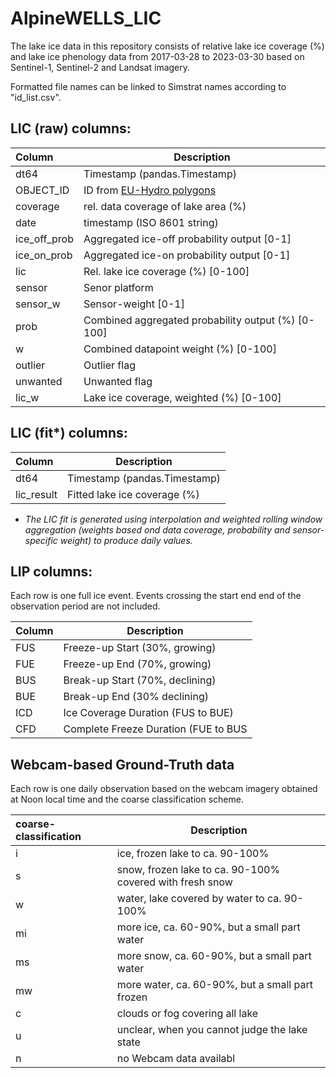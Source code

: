# AlpineWELLS_LIC
The lake ice data in this repository consists of relative lake ice coverage (%) and lake ice phenology data from 2017-03-28 to 2023-03-30 based on Sentinel-1, Sentinel-2 and Landsat imagery.

Formatted file names can be linked to Simstrat names according to "id_list.csv".

## LIC (raw) columns:
| Column            | Description                                           |
|:-------------     | -------------                                         |
| dt64              | Timestamp (pandas.Timestamp)                          |
| OBJECT_ID         | ID from [EU-Hydro polygons](https://land.copernicus.eu/imagery-in-situ/eu-hydro/eu-hydro-river-network-database)|
| coverage          | rel. data coverage of lake area (%)                   |
| date              | timestamp (ISO 8601 string)                           |
| ice_off_prob      | Aggregated ice-off probability output [0-1]           |
| ice_on_prob       | Aggregated ice-on probability output [0-1]            |
| lic               | Rel. lake ice coverage (%) [0-100]                    |
| sensor            | Senor platform                                        |
| sensor_w          | Sensor-weight [0-1]                                   |
| prob              | Combined aggregated probability output (%) [0-100]    |
| w	                | Combined datapoint weight (%) [0-100]                 |
| outlier           | Outlier flag                                          |
| unwanted	        | Unwanted flag                                         |
| lic_w	            | Lake ice coverage, weighted (%) [0-100]               |

## LIC (fit*) columns:
| Column            | Description                                           |
|:-------------     | -------------                                         |
| dt64              | Timestamp (pandas.Timestamp)                          |
| lic_result        | Fitted lake ice coverage (%)                          |

* *The LIC fit is generated using interpolation and weighted rolling window aggregation (weights based ond data coverage, probability and sensor-specific weight) to produce daily values.*
## LIP columns:
Each row is one full ice event. Events crossing the start end end of the observation period are not included.

| Column            | Description                     |
|:-------------     | -------------                   |
| FUS               | Freeze-up Start (30%, growing)  |
| FUE               | Freeze-up End (70%, growing)    |
| BUS               | Break-up Start (70%, declining) |
| BUE               | Break-up End (30% declining)    |
| ICD               | Ice Coverage Duration (FUS to BUE)  |
| CFD               | Complete Freeze Duration (FUE to BUS|

## Webcam-based Ground-Truth data
Each row is one daily observation based on the webcam imagery obtained at Noon local time and the coarse classification scheme.

| coarse-classification            | Description                     |
|:-------------     | -------------                   |
| i               | ice,	frozen	lake	to	ca.	90-100%  |
| s               | snow,	frozen	lake	to	ca.	90-100% covered with fresh snow |
| w               | water,	lake	covered	by	water	to	ca.	90-100%   |
| mi              | more	ice,	ca.	60-90%,	but	a	small	part	water    |
| ms              | more	snow,	ca.	60-90%,	but	a	small	part	water |
| mw              | more	water,	ca.	60-90%,	but	a	small	part	frozen  |
| c               | clouds	or	fog	covering	all	lake|
| u               | unclear,	when	you	cannot	judge	the	lake	state|
| n               | no	Webcam	data	availabl|

